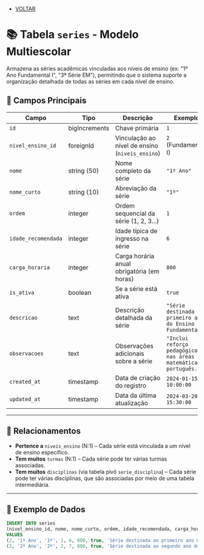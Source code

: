 - [VOLTAR](../projeto.md)  
# 📚 Tabela `series` - Modelo Multiescolar

Armazena as séries acadêmicas vinculadas aos níveis de ensino (ex: "1º Ano Fundamental I", "3ª Série EM"), permitindo que o sistema suporte a organização detalhada de todas as séries em cada nível de ensino.

## 📌 Campos Principais

| Campo               | Tipo         | Descrição                                | Exemplo               | Obrigatório? |
|---------------------|--------------|------------------------------------------|-----------------------|--------------|
| `id`                | bigIncrements | Chave primária                          | `1`                   | ✅           |
| `nivel_ensino_id`   | foreignId    | Vinculação ao nível de ensino (`niveis_ensino`) | `2` (Fundamental I)  | ✅           |
| `nome`              | string (50)  | Nome completo da série                  | `"1º Ano"`           | ✅           |
| `nome_curto`        | string (10)  | Abreviação da série                     | `"1º"`               | ❌           |
| `ordem`             | integer      | Ordem sequencial da série (1, 2, 3...)  | `1`                  | ✅           |
| `idade_recomendada` | integer      | Idade típica de ingresso na série       | `6`                  | ❌           |
| `carga_horaria`     | integer      | Carga horária anual obrigatória (em horas) | `800`               | ❌           |
| `is_ativa`          | boolean      | Se a série está ativa                   | `true`               | ✅           |
| `descricao`         | text         | Descrição detalhada da série            | `"Série destinada ao primeiro ano do Ensino Fundamental."` | ❌           |
| `observacoes`       | text         | Observações adicionais sobre a série    | `"Inclui reforço pedagógico nas áreas de matemática e português."` | ❌           |
| `created_at`        | timestamp    | Data de criação do registro             | `2024-01-15 10:00:00`| ✅           |
| `updated_at`        | timestamp    | Data da última atualização              | `2024-03-20 15:30:00`| ✅           |

---

## 🔗 Relacionamentos

- **Pertence a** `niveis_ensino` (N:1) – Cada série está vinculada a um nível de ensino específico.
- **Tem muitos** `turmas` (N:1) – Cada série pode ter várias turmas associadas.
- **Tem muitos** `disciplinas` (via tabela pivô `serie_disciplina`) – Cada série pode ter várias disciplinas, que são associadas por meio de uma tabela intermediária.

---

## 📝 Exemplo de Dados

```sql
INSERT INTO series 
(nivel_ensino_id, nome, nome_curto, ordem, idade_recomendada, carga_horaria, is_ativa, descricao, observacoes) 
VALUES 
(2, '1º Ano', '1º', 1, 6, 800, true, 'Série destinada ao primeiro ano do Ensino Fundamental.', 'Inclui reforço pedagógico nas áreas de matemática e português.'),
(2, '2º Ano', '2º', 2, 7, 800, true, 'Série destinada ao segundo ano do Ensino Fundamental.', 'Reforço pedagógico disponível para alunos com dificuldades em ciências.');
